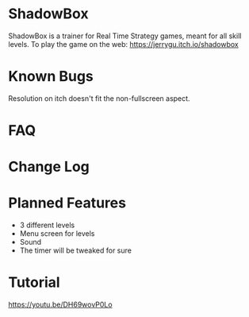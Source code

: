 # ShadowBox
ShadowBox is a trainer for Real Time Strategy games, meant for all skill levels.
To play the game on the web: https://jerrygu.itch.io/shadowbox

# Known Bugs
Resolution on itch doesn't fit the non-fullscreen aspect.

# FAQ

# Change Log

# Planned Features
* 3 different levels
* Menu screen for levels
* Sound
* The timer will be tweaked for sure

# Tutorial
https://youtu.be/DH69wovP0Lo
